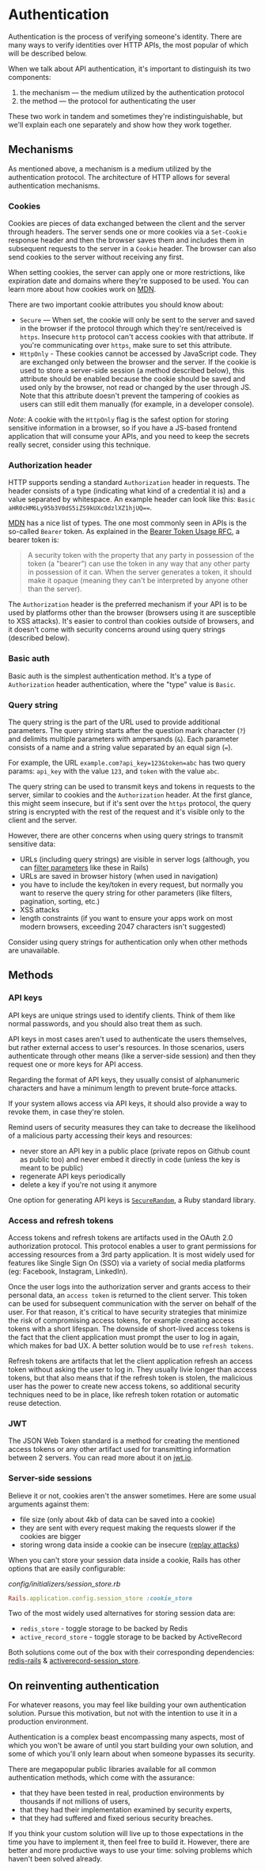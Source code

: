 # Authentication

Authentication is the process of verifying someone's identity. There are many ways to verify identities over HTTP APIs, the most popular of which will be described below.

When we talk about API authentication, it's important to distinguish its two components:

1. the mechanism — the medium utilized by the authentication protocol
2. the method — the protocol for authenticating the user

These two work in tandem and sometimes they're indistinguishable, but we'll explain each one separately and show how they work together.

## Mechanisms

As mentioned above, a mechanism is a medium utilized by the authentication protocol. The architecture of HTTP allows for several authentication mechanisms.

### Cookies

Cookies are pieces of data exchanged between the client and the server through headers. The server sends one or more cookies via a `Set-Cookie` response header and then the browser saves them and includes them in subsequent requests to the server in a `Cookie` header. The browser can also send cookies to the server without receiving any first.

When setting cookies, the server can apply one or more restrictions, like expiration date and domains where they're supposed to be used. You can learn more about how cookies work on [MDN](https://developer.mozilla.org/en-US/docs/Web/HTTP/Cookies).

There are two important cookie attributes you should know about:
- `Secure` — When set, the cookie will only be sent to the server and saved in the browser if the protocol through which they're sent/received is `https`. Insecure `http` protocol can't access cookies with that attribute. If you're communicating over `https`, make sure to set this attribute.
- `HttpOnly` - These cookies cannot be accessed by JavaScript code. They are exchanged only between the browser and the server. If the cookie is used to store a server-side session (a method described below), this attribute should be enabled because the cookie should be saved and used only by the browser, not read or changed by the user through JS. Note that this attribute doesn't prevent the tampering of cookies as users can still edit them manually (for example, in a developer console).

_Note_: A cookie with the `HttpOnly` flag is the safest option for storing sensitive information in a browser, so if you have a JS-based frontend application that will consume your APIs, and you need to keep the secrets really secret, consider using this technique.

### Authorization header

HTTP supports sending a standard `Authorization` header in requests. The header consists of a type (indicating what kind of a credential it is) and a value separated by whitespace. An example header can look like this: `Basic aHR0cHM6Ly95b3V0dS5iZS9kUXc0dzlXZ1hjUQ==`.

[MDN](https://developer.mozilla.org/en-US/docs/Web/HTTP/Authentication#authentication_schemes) has a nice list of types. The one most commonly seen in APIs is the so-called `Bearer` token. As explained in the [Bearer Token Usage RFC](https://datatracker.ietf.org/doc/html/rfc6750#section-1.2), a bearer token is:

> A security token with the property that any party in possession of the token (a "bearer") can use the token in any way that any other party in possession of it can.
When the server generates a token, it should make it opaque (meaning they can't be interpreted by anyone other than the server).

The `Authorization` header is the preferred mechanism if your API is to be used by platforms other than the browser (browsers using it are susceptible to XSS attacks). It's easier to control than cookies outside of browsers, and it doesn't come with security concerns around using query strings (described below).

### Basic auth

Basic auth is the simplest authentication method. It's a type of `Authorization` header authentication, where the "type" value is `Basic`.

### Query string

The query string is the part of the URL used to provide additional parameters. The query string starts after the question mark character (`?`) and delimits multiple parameters with ampersands (`&`). Each parameter consists of a name and a string value separated by an equal sign (`=`).

For example, the URL `example.com?api_key=123&token=abc` has two query params: `api_key` with the value `123`, and `token` with the value `abc`.

The query string can be used to transmit keys and tokens in requests to the server, similar to cookies and the `Authorization` header. At the first glance, this might seem insecure, but if it's sent over the `https` protocol, the query string is encrypted with the rest of the request and it's visible only to the client and the server.

However, there are other concerns when using query strings to transmit sensitive data:

- URLs (including query strings) are visible in server logs (although, you can [filter parameters](https://guides.rubyonrails.org/action_controller_overview.html#parameters-filtering) like these in Rails)
- URLs are saved in browser history (when used in navigation)
- you have to include the key/token in every request, but normally you want to reserve the query string for other parameters (like filters, pagination, sorting, etc.)
- XSS attacks
- length constraints (if you want to ensure your apps work on most modern browsers, exceeding 2047 characters isn't suggested)

Consider using query strings for authentication only when other methods are unavailable.

## Methods

### API keys

API keys are unique strings used to identify clients. Think of them like normal passwords, and you should also treat them as such.

API keys in most cases aren't used to authenticate the users themselves, but rather external access to user's resources. In those scenarios, users authenticate through other means (like a server-side session) and then they request one or more keys for API access.

Regarding the format of API keys, they usually consist of alphanumeric characters and have a minimum length to prevent brute-force attacks.

If your system allows access via API keys, it should also provide a way to revoke them, in case they're stolen.

Remind users of security measures they can take to decrease the likelihood of a malicious party accessing their keys and resources:
- never store an API key in a public place (private repos on Github count as public too) and never embed it directly in code (unless the key is meant to be public)
- regenerate API keys periodically
- delete a key if you're not using it anymore

One option for generating API keys is [`SecureRandom`](https://ruby-doc.org/stdlib-3.0.0/libdoc/securerandom/rdoc/SecureRandom.html), a Ruby standard library.

### Access and refresh tokens

Access tokens and refresh tokens are artifacts used in the OAuth 2.0 authorization protocol. This protocol enables a user to grant permissions for accessing resources from a 3rd party application. It is most widely used for features like Single Sign On (SSO) via a variety of social media platforms (eg: Facebook, Instagram, LinkedIn).

Once the user logs into the authorization server and grants access to their personal data, an `access token` is returned to the client server. This token can be used for subsequent communication with the server on behalf of the user. For that reason, it's critical to have security strategies that minimize the risk of compromising access tokens, for example creating access tokens with a short lifespan. The downside of short-lived access tokens is the fact that the client application must prompt the user to log in again, which makes for bad UX. A better solution would be to use `refresh tokens`.

Refresh tokens are artifacts that let the client application refresh an access token without asking the user to log in. They usually livie longer than access tokens, but that also means that if the refresh token is stolen, the malicious user has the power to create new access tokens, so additional security techniques need to be in place, like refresh token rotation or automatic reuse detection.

### JWT

The JSON Web Token standard is a method for creating the mentioned access tokens or any other artifact used for transmitting information between 2 servers. You can read more about it on [jwt.io](https://jwt.io/introduction).

### Server-side sessions

Believe it or not, cookies aren't the answer sometimes. Here are some usual arguments against them:

- file size (only about 4kb of data can be saved into a cookie)
- they are sent with every request making the requests slower if the cookies are bigger
- storing wrong data inside a cookie can be insecure ([replay attacks](https://guides.rubyonrails.org/security.html#replay-attacks-for-cookiestore-sessions))

When you can't store your session data inside a cookie, Rails has other options that are easily configurable:

_config/initializers/session_store.rb_

```ruby
Rails.application.config.session_store :cookie_store
```

Two of the most widely used alternatives for storing session data are:

- `redis_store` - toggle storage to be backed by Redis
- `active_record_store` - toggle storage to be backed by ActiveRecord

Both solutions come out of the box with their corresponding dependencies: [redis-rails](https://github.com/redis-store/redis-rails) & [activerecord-session_store](https://github.com/rails/activerecord-session_store).


## On reinventing authentication

For whatever reasons, you may feel like building your own authentication solution. Pursue this motivation, but not with the intention to use it in a production environment.

Authentication is a complex beast encompassing many aspects, most of which you won't be aware of until you start building your own solution, and some of which you'll only learn about when someone bypasses its security.

There are megapopular public libraries available for all common authentication methods, which come with the assurance:

- that they have been tested in real, production environments by thousands if not millions of users,
- that they had their implementation examined by security experts,
- that they had suffered and fixed serious security breaches.

If you think your custom solution will live up to those expectations in the time you have to implement it, then feel free to build it. However, there are better and more productive ways to use your time: solving problems which haven't been solved already.
